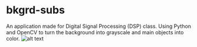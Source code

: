 # bkgrd-subs
An application made for Digital Signal Processing (DSP) class. Using Python and OpenCV to turn the background into grayscale and main objects into color.
![alt text](https://raw.githubusercontent.com/theAnhell/bkgrd-subs/20190606233613.png)
